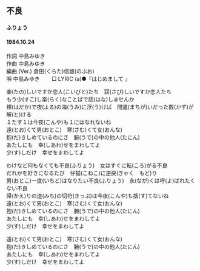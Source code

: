 ## 不良
#### ふりょう
#### 1984.10.24
  

作詞  中島みゆき        
作曲 中島みゆき       
編曲 (Ver.)   倉田(くらた)信雄(のぶお)   
唄  中島みゆき　　
□ LYRIC (a)●『はじめまして 』  　
   
   
楽(たの)しいですか恋人(こいびと)たち　寂(さび)しいですか恋人たち   
もう少(すこ)し楽(らく)なことばで話(はな)しませんか   
裸(はだか)で夜(よる)の海(うみ)に浮(う)けば　間違(まちが)いだった数(かず)が解(と)ける   
１たす１は今夜(こんや)も１にはなれないね   
遠(とお)くて男(おとこ)　寒(さむ)くて女(おんな)   
抱(だ)きしめているのにさ　腕(うで)の中の他人(たにん)   
あたしにも　幸(しあわ)せをまわしてよ   
少(す)しだけ　幸せをまわしてよ   
   
わけなど何もなくても不良(ふりょう)　女はすぐに転(ころ)がる不良   
だれかを好きになるたび　仔猫(こねこ)に逆戻(ぎゃく　もど)り   
男(おとこ)一度(いちど)はなりたい不良(ふりょう)　永(なが)くは呼(よ)ばれたくない不良   
帰(かえ)りの道(みち)の切符(きっぷ)は今夜(こんや)も捨(す)てないね   
遠(とお)くて男(おとこ)　寒(さむ)くて女(おんな)   
抱(だ)きしめているのにさ　腕(うで)の中の他人(たにん)   
あたしにも　幸(しあわ)せをまわしてよ   
少(す)しだけ　幸せをまわしてよ      
   
遠(とお)くて男(おとこ)　寒(さむ)くて女(おんな)   
抱(だ)きしめているのにさ　腕(うで)の中の他人(たにん)   
あたしにも　幸(しあわ)せをまわしてよ   
少(す)しだけ　幸せをまわしてよ      